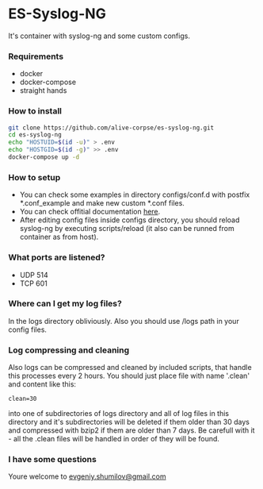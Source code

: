 # ES-Syslog-NG

It's container with syslog-ng and some custom configs.

### Requirements
* docker
* docker-compose
* straight hands

### How to install

```sh
git clone https://github.com/alive-corpse/es-syslog-ng.git
cd es-syslog-ng
echo "HOSTUID=$(id -u)" > .env
echo "HOSTGID=$(id -g)" >> .env
docker-compose up -d
```

### How to setup
* You can check some examples in directory configs/conf.d with postfix *.conf_example and make new custom *.conf files.
* You can check offitial documentation [here](https://www.syslog-ng.com/technical-documents/doc/syslog-ng-open-source-edition/3.19/administration-guide).
* After editing config files inside configs directory, you should reload syslog-ng by executing scripts/reload (it also can be runned from container as from host).

### What ports are listened?
* UDP 514
* TCP 601

### Where can I get my log files?
In the logs directory obliviously. Also you should use /logs path in your config files.

### Log compressing and cleaning
Also logs can be compressed and cleaned by included scripts, that handle this processes every 2 hours. You should just place file with name '.clean' and content like this:
```archive=7
clean=30
```
into one of subdirectories of logs directory and all of log files in this directory and it's subdirectories will be deleted if them older than 30 days and compressed with bzip2 if them are older than 7 days. Be carefull with it - all the .clean files will be handled in order of they will be found.

### I have some questions
Youre welcome to evgeniy.shumilov@gmail.com
